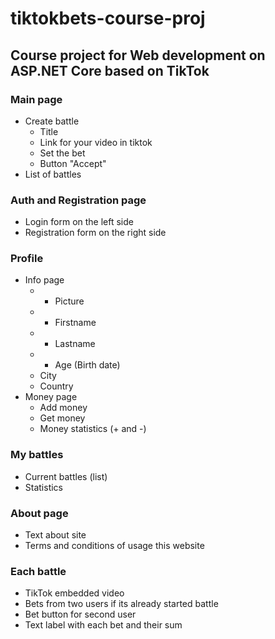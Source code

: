 # tiktokbets-course-proj
## Course project for Web development on ASP.NET Core based on TikTok
### Main page
  - Create battle
      - Title
      - Link for your video in tiktok
      - Set the bet
      - Button "Accept"
  - List of battles
### Auth and Registration page
  - Login form on the left side
  - Registration form on the right side
### Profile
  - Info page
      - * Picture
      - * Firstname
      - * Lastname
      - * Age (Birth date)
      - City
      - Country
  - Money page
      - Add money
      - Get money
      - Money statistics (+ and -)
### My battles
  - Current battles (list)
  - Statistics
### About page
  - Text about site
  - Terms and conditions of usage this website

### Each battle
  - TikTok embedded video
  - Bets from two users if its already started battle
  - Bet button for second user
  - Text label with each bet and their sum
  
 

